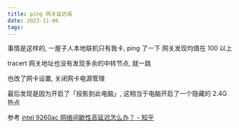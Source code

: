 ```yaml
---
title: ping 网关延迟高
date: 2023-11-06
tags:
---
```


事情是这样的, 一屋子人本地联机只有我卡, ping 了一下 网关发现均值在 100 以上

tracert 网关地址也没有发现多余的中转节点, 就一跳

也改了网卡设置, 关闭网卡电源管理

最后发现是因为开启了「投影到此电脑」, 这相当于电脑开启了一个隐藏的 2.4G 热点 

参考 [intel 9260ac 网络间歇性高延迟怎么办？ - 知乎](https://www.zhihu.com/question/302520859)